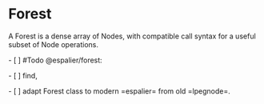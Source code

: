 # Forest


A Forest is a dense array of Nodes, with compatible call syntax for a
useful subset of Node operations\.

\- \[ \] \#Todo @espalier/forest:

  \- \[ \] find,

  \- \[ \] adapt Forest class to modern =espalier= from old =lpegnode=\.